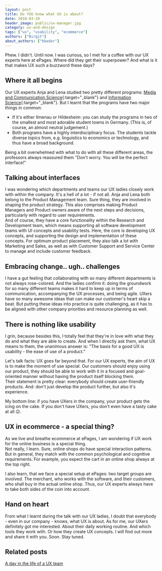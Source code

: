 ```yaml
---
layout: post
title: Do YOU know what UX is about?
date: 2018-03-20
header_image: public/ux-manager.jpg
category: ux-and-design
tags: ["ux", "usability", "ecommerce"]
authors: ["Birgit"]
about_authors: ["bbader"]
---
```


Phew.
I didn't.
Until now.
I was curious, so I met for a coffee with our UX experts here at ePages.
Where did they get their superpower?
And what is it that makes UX such a buzzword these days?

## Where it all begins

Our UX experts Anja and Lena studied two pretty different programs: [Media and Communication Science](https://www.tu-ilmenau.de/studieninteressierte/en/fields-of-study/master/media-and-communication-science-ma/){:target="_blank"} and [Information Science](https://www.uni-hildesheim.de/studium/studienangebot/masterstudium/internationales-informationsmanagement-informationswissenschaft-master-of-arts-ma/){:target="_blank"}.
But I learnt that the programs have two major things in common:

* If it's either Ilmenau or Hildesheim: you can study the programs in two of the smallest and most adorable student towns in Germany.
(This is, of course, an almost neutral judgement.)
* Both programs have a highly interdisciplinary focus.
The students tackle diverse topics from, e.g. linguistics to economics or technology, and thus have a broad background.

Being a bit overwhelmed with what to do with all these different areas, the professors always reassured them "Don't worry. You will be the perfect interface!"

## Talking about interfaces

I was wondering which departments and teams our UX ladies closely work with within the company.
It's a hell of a lot - if not all.
Anja and Lena both belong to the Product Management team.
Sure thing, they are involved in shaping the product strategy.
This also comprises making Product Managers and Product owners aware of the next steps and decisions, particularly with regard to user requirements.<br>
And of course, they have a core functionality within the Research and Development team, which means supporting all software development teams with UI concepts and usability tests.
Here, the core is developing UX concepts, and supporting the design and implementation of these concepts.
For optimum product placement, they also talk a lot with Marketing and Sales, as well as with Customer Support and Service Center to manage and include customer feedback.

## Embracing change.. ugh.. challenges

I have a gut feeling that collaborating with so many different departments is not always rose-colored.
And the ladies confirm it: doing the groundwork for so many different teams makes it hard to keep up in terms of communication, accompanying the UX processes, and being agile.
UXers have so many awesome ideas that can make our customer's heart skip a beat.
But putting these ideas into practice is quite challenging, as it has to be aligned with other company priorities and resource planning as well.

## There is nothing like usability

I grin, because besides this, I totally feel that they're in love with what they do and what they are able to create.
And when I directly ask them, what UX means to them, the unanimous answer is: "The basis for a good UX is usability - the ease of use of a product."

Let's talk facts: UX goes far beyond that.
For our UX experts, the aim of UX is to make the moment of use special.
Our customers should enjoy using our product, they should be able to work with it in a focused and goal-oriented manner without having the product itself blocking them.<br>
Their statement is pretty clear: everybody should create user-friendly products.
And: don't just develop the product further, but also it's experience.

My bottom line: if you have UXers in the company, your product gets the icing on the cake.
If you don't have UXers, you don't even have a tasty cake at all 😉.

## UX in ecommerce - a special thing?

As we live and breathe ecommerce at ePages, I am wondering if UX work for the online business is a special thing.<br>
Not really, I learn.
Sure, online shops do have special interaction patterns.
But in general, they match with the common psychological and cognitive requirements.
For example, you expect the cart in an online shop always at the top right.

I also learn, that we face a special setup at ePages: two target groups are involved.
The merchant, who works with the software, and their customers, who shall buy in the actual online shop.
Thus, our UX experts always have to take both sides of the coin into account.

## Hand on heart

From what I learnt during the talk with our UX ladies, I doubt that everybody - even in our company - knows, what UX is about.
As for me, our UXers definitely got me interested.
About their daily working routine.
And which tools they work with.
Or how they create UX concepts.
I will find out more and share it with you.
Soon.
Stay tuned.

## Related posts

[A day in the life of a UX team](/blog/ux-and-design/a-day-in-the-life-of-a-ux-team/)
